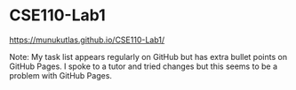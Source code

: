 # CSE110-Lab1

https://munukutlas.github.io/CSE110-Lab1/

Note: My task list appears regularly on GitHub but has extra bullet points on GitHub Pages. I spoke to a tutor and tried changes but this seems to be a problem with GitHub Pages.
